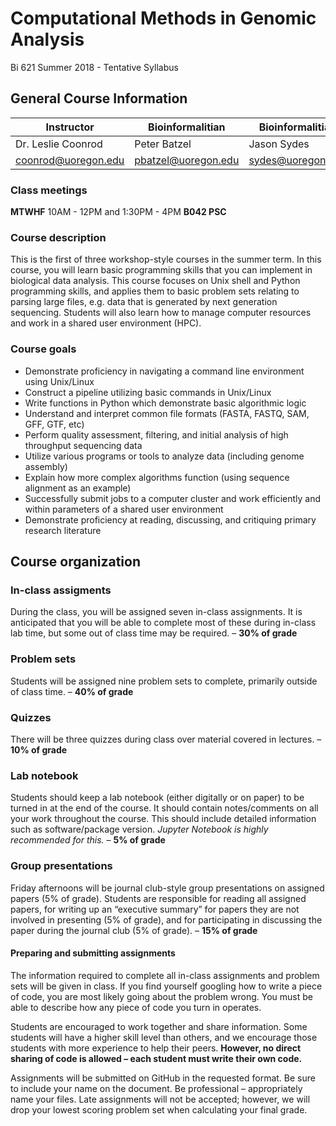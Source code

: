 # Computational Methods in Genomic Analysis
Bi 621 Summer 2018 - Tentative Syllabus

## General Course Information
Instructor | Bioinformalitian | Bioinformalitian | GE | GE 
---|---|---|---|---
Dr. Leslie Coonrod | Peter Batzel | Jason Sydes | Claire Goodfellow | Ryan Meng
coonrod@uoregon.edu | pbatzel@uoregon.edu | sydes@uoregon.edu | cgoodfel@uoregon.edu | rmeng@uoregon.edu

### Class meetings
**MTWHF** 10AM - 12PM and 1:30PM - 4PM **B042 PSC**

### Course description
This is the first of three workshop-style courses in the summer term. In this course, you will learn basic programming skills that you can implement in biological data analysis. This course focuses on Unix shell and Python programming skills, and applies them to basic problem sets relating to parsing large files, e.g. data that is generated by next generation sequencing. Students will also learn how to manage computer resources and work in a shared user environment (HPC).

### Course goals
* Demonstrate proficiency in navigating a command line environment using Unix/Linux
* Construct a pipeline utilizing basic commands in Unix/Linux
* Write functions in Python which demonstrate basic algorithmic logic
* Understand and interpret common file formats (FASTA, FASTQ, SAM, GFF, GTF, etc)
* Perform quality assessment, filtering, and initial analysis of high throughput sequencing data
* Utilize various programs or tools to analyze data (including genome assembly)
* Explain how more complex algorithms function (using sequence alignment as an example)
* Successfully submit jobs to a computer cluster and work efficiently and within parameters of a shared user environment
* Demonstrate proficiency at reading, discussing, and critiquing primary research literature

## Course organization
### In-class assigments
During the class, you will be assigned seven in-class assignments. It is anticipated that you will be able to complete most of these during in-class lab time, but some out of class time may be required. – **30% of grade**

### Problem sets
Students will be assigned nine problem sets to complete, primarily outside of class time. – **40% of grade**

### Quizzes
There will be three quizzes during class over material covered in lectures. – **10% of grade**

### Lab notebook
Students should keep a lab notebook (either digitally or on paper) to be turned in at the end of the course. It should contain notes/comments on all your work throughout the course. This should include detailed information such as software/package version. *Jupyter Notebook is highly recommended for this.* – **5% of grade**

### Group presentations
Friday afternoons will be journal club-style group presentations on assigned papers (5% of grade). Students are responsible for reading all assigned papers, for writing up an “executive summary” for papers they are not involved in presenting (5% of grade), and for participating in discussing the paper during the journal club (5% of grade). – **15% of grade**

#### Preparing and submitting assignments
The information required to complete all in-class assignments and problem sets will be given in class. If you find yourself googling how to write a piece of code, you are most likely going about the problem wrong. You must be able to describe how any piece of code you turn in operates.

Students are encouraged to work together and share information. Some students will have a higher skill level than others, and we encourage those students with more experience to help their peers. **However, no direct sharing of code is allowed – each student must write their own code.**

Assignments will be submitted on GitHub in the requested format. Be sure to include your name on the document. Be professional – appropriately name your files. Late assignments will not be accepted; however, we will drop your lowest scoring problem set when calculating your final grade.
